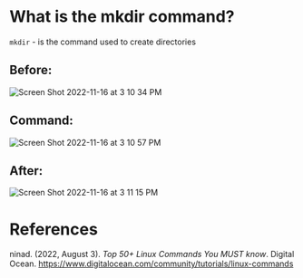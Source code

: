 # What is the mkdir command? 

<code>mkdir</code> - is the command used to create directories 

## Before: 
![Screen Shot 2022-11-16 at 3 10 34 PM](https://user-images.githubusercontent.com/109105989/202283996-9f5d2fb4-f501-4022-ae19-4490d28e2035.png)

## Command: 
![Screen Shot 2022-11-16 at 3 10 57 PM](https://user-images.githubusercontent.com/109105989/202284081-be5eb31e-ef19-4dfe-8a46-ebfdfc265a34.png)

## After: 
![Screen Shot 2022-11-16 at 3 11 15 PM](https://user-images.githubusercontent.com/109105989/202284129-3b1cab8f-9832-4c49-ad8a-e6abf182c089.png)


# References 
ninad. (2022, August 3). *Top 50+ Linux Commands You MUST know*. Digital Ocean. <https://www.digitalocean.com/community/tutorials/linux-commands> 
